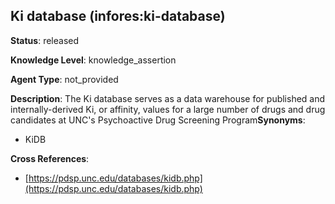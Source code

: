 [//]: # (DO NOT MANUALLY EDIT THIS FILE. IT IS GENERATED FROM A TEMPLATE.)

## Ki database (infores:ki-database)

**Status**: released
  
**Knowledge Level**: knowledge_assertion
  
**Agent Type**: not_provided

**Description**: The Ki database serves as a data warehouse for published and internally-derived Ki, or affinity, values for a large number of drugs and drug candidates at UNC's Psychoactive Drug Screening Program**Synonyms**:

- KiDB

**Cross References**:

- [https://pdsp.unc.edu/databases/kidb.php](https://pdsp.unc.edu/databases/kidb.php)

